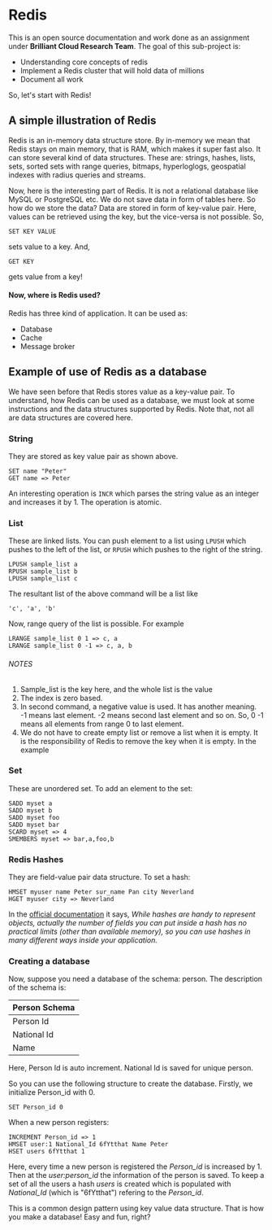 # Redis
This is an open source documentation and work done as an assignment under **Brilliant Cloud Research Team**. The goal of this sub-project is:
* Understanding core concepts of redis
* Implement a Redis cluster that will hold data of millions
* Document all work

So, let's start with Redis! 

## A simple illustration of Redis
Redis is an in-memory data structure store. By in-memory we mean that Redis stays on main memory, that is RAM, which makes it super fast also. It can store several kind of data structures. These are: strings, hashes, lists, sets, sorted sets with range queries, bitmaps, hyperloglogs, geospatial indexes with radius queries and streams.

Now, here is the interesting part of Redis. It is not a relational database like MySQL or PostgreSQL etc. We do not save data in form of tables here. So how do we store the data? Data are stored in form of key-value pair. Here, values can be retrieved using the key, but the vice-versa is not possible. So,

```
SET KEY VALUE

```

sets value to a key. And,

```
GET KEY

```

gets value from a key!

#### Now, where is Redis used?

Redis has three kind of application. It can be used as:

* Database
* Cache
* Message broker

## Example of use of Redis as a database

We have seen before that Redis stores value as a key-value pair. To understand, how Redis can be used as a database, we must look at some instructions and the data structures supported by Redis. Note that, not all are data structures are covered here.

### String

They are stored as key value pair as shown above.

```
SET name "Peter"
GET name => Peter

```

An interesting operation is `INCR` which parses the string value as an integer and increases it by 1. The operation is atomic.

### List

These are linked lists. You can push element to a list using ```LPUSH``` which pushes to the left of the list, or ```RPUSH``` which pushes to the right of the string.

```
LPUSH sample_list a
RPUSH sample_list b
LPUSH sample_list c

```

The resultant list of the above command will be a list like 

```
'c', 'a', 'b'
```
Now, range query of the list is possible. For example

```
LRANGE sample_list 0 1 => c, a
LRANGE sample_list 0 -1 => c, a, b
```
###### NOTES
1. Sample_list is the key here, and the whole list is the value
1. The index is zero based. 
1. In second command, a negative value is used. It has another meaning. -1 means last element. -2 means second last element and so on. So, 0 -1 means all elements from range 0 to last element.
1. We do not have to create empty list or remove a list when it is empty. It is the responsibility of Redis to remove the key when it is empty. In the example

### Set

These are unordered set. To add an element to the set:

```
SADD myset a
SADD myset b
SADD myset foo
SADD myset bar
SCARD myset => 4
SMEMBERS myset => bar,a,foo,b
```

### Redis Hashes

They  are field-value pair data structure. To set a  hash:

```
HMSET myuser name Peter sur_name Pan city Neverland
HGET myuser city => Neverland
```
In the [official documentation](https://redis.io/topics/data-types-intro) it says, *While hashes are handy to represent objects, actually the number of fields you can put inside a hash has no practical limits (other than available memory), so you can use hashes in many different ways inside your application.*

### Creating a database

Now, suppose you need a database of the schema: person. The description of the schema is:

  Person Schema | 
  ---------------------------------------------------------- | 
  Person Id | 
  National Id | 
  Name | 



Here, Person Id is auto increment. National Id is saved for unique person.

So you can use the following structure to create the database. Firstly, we initialize Person_id with 0.

``` 
SET Person_id 0
```

When a new person registers:

```
INCREMENT Person_id => 1
HMSET user:1 National_Id 6fYtthat Name Peter
HSET users 6fYtthat 1

```
Here, every time a new person is registered the *Person_id* is increased by 1. Then at the *user:person_id* the information of the person is saved. To keep a set of all the users a hash *users* is created which is populated with *National_Id* (which is "6fYtthat") refering to the *Person_id*. 

This is a common design pattern using key value data structure. That is how you make a database! Easy and fun, right?


